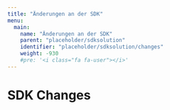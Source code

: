 ```yaml
---
title: "Änderungen an der SDK"
menu:
  main:
    name: "Änderungen an der SDK"
    parent: "placeholder/sdksolution"
    identifier: "placeholder/sdksolution/changes"
    weight: -930
    #pre: '<i class="fa fa-user"></i>'
---
```


# SDK Changes